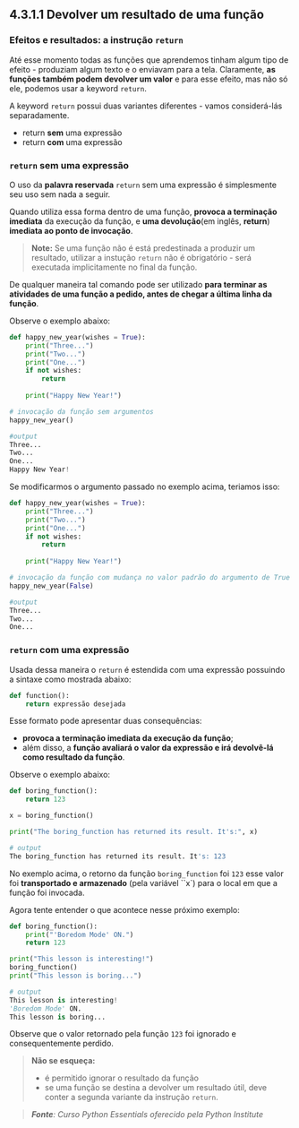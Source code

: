 ## 4.3.1.1 Devolver um resultado de uma função

### Efeitos e resultados: a instrução ``return``

Até esse momento todas as funções que aprendemos tinham algum tipo de efeito - produziam algum texto e o enviavam para a tela.
Claramente, **as funções também podem devolver um valor** e para esse efeito, mas não só ele, podemos usar a keyword ``return``.


A keyword ``return`` possui duas variantes diferentes - vamos considerá-lás separadamente.

- return **sem** uma expressão
- return **com** uma expressão

### ``return`` sem uma expressão

O uso da **palavra reservada** ``return`` sem uma expressão é simplesmente seu uso sem nada a seguir.

Quando utiliza essa forma dentro de uma função, **provoca a terminação imediata** da execução da função, e **uma devolução**(em inglês, **return**) **imediata ao ponto de invocação**.

>**Note:**
> Se uma função não é está predestinada a produzir um resultado, utilizar a instução ``return`` não é obrigatório - será executada implicitamente no final da função.

De qualquer maneira tal comando pode ser utilizado **para terminar as atividades de uma função a pedido, antes de chegar a última linha da função**.

Observe o exemplo abaixo:

```python
def happy_new_year(wishes = True):
    print("Three...")
    print("Two...")
    print("One...")
    if not wishes:
        return
    
    print("Happy New Year!")

# invocação da função sem argumentos
happy_new_year()   

#output
Three...
Two...
One...
Happy New Year!
```

Se modificarmos o argumento passado no exemplo acima, teriamos isso:

```python
def happy_new_year(wishes = True):
    print("Three...")
    print("Two...")
    print("One...")
    if not wishes:
        return
    
    print("Happy New Year!")

# invocação da função com mudança no valor padrão do argumento de True para False
happy_new_year(False)  

#output
Three...
Two...
One...
```


### ``return`` com uma expressão

Usada dessa maneira o ``return`` é estendida com uma expressão possuindo a sintaxe como mostrada abaixo:

```python
def function():
    return expressão desejada
```

Esse formato pode apresentar duas consequências:

- **provoca a terminação imediata da execução da função**;
- além disso, a **função avaliará o valor da expressão e irá devolvê-lá como resultado da função**.

Observe o exemplo abaixo:

```python
def boring_function():
    return 123

x = boring_function()

print("The boring_function has returned its result. It's:", x)

# output
The boring_function has returned its result. It's: 123
```

No exemplo acima, o retorno da função ``boring_function`` foi ``123`` esse valor foi **transportado e armazenado** (pela variável ``x`) para o local em que a função foi invocada.


Agora tente entender o que acontece nesse próximo exemplo:

```python
def boring_function():
    print("'Boredom Mode' ON.")
    return 123

print("This lesson is interesting!")
boring_function()
print("This lesson is boring...")

# output
This lesson is interesting!
'Boredom Mode' ON.
This lesson is boring...
```

Observe que o valor retornado pela função `123` foi ignorado e consequentemente perdido.

>**Não se esqueça:**
> - é permitido ignorar o resultado da função
> - se uma função se destina a devolver um resultado útil, deve conter a segunda variante da instrução ``return``.







>***Fonte**: Curso Python Essentials oferecido pela Python Institute*